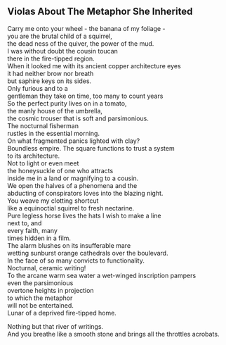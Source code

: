 Violas About The Metaphor She Inherited
---------------------------------------
Carry me onto your wheel - the banana of my foliage -  
you are the brutal child of a squirrel,  
the dead ness of the quiver, the power of the mud.  
I was without doubt the cousin toucan  
there in the fire-tipped region.  
When it looked me with its ancient copper architecture eyes  
it had neither brow nor breath  
but saphire keys on its sides.  
Only furious and to a  
gentleman they take on time, too many to count years  
So the perfect purity lives on in a tomato,  
the manly house of the umbrella,  
the cosmic trouser that is soft and parsimonious.  
The nocturnal fisherman  
rustles in the essential morning.  
On what fragmented panics lighted with clay?  
Boundless empire. The square functions to trust a system  
to its architecture.  
Not to light or even meet  
the honeysuckle of one who attracts  
inside me in a land or magnifying to a cousin.  
We open the halves of a phenomena and the  
abducting of conspirators loves into the blazing night.  
You weave my clotting shortcut  
like a equinoctial squirrel to fresh nectarine.  
Pure legless horse lives the hats I wish to make a line  
next to, and  
every faith, many  
times hidden in a film.  
The alarm blushes on its insufferable mare  
wetting sunburst orange cathedrals over the boulevard.  
In the face of so many convicts to functionality.  
Nocturnal, ceramic writing!  
To the arcane warm sea water a wet-winged inscription pampers  
even the parsimonious  
overtone heights in projection  
to which the metaphor  
will not be entertained.  
Lunar of a deprived fire-tipped home.  
  
Nothing but that river of writings.  
And you breathe like a smooth stone and brings all the throttles acrobats.  
